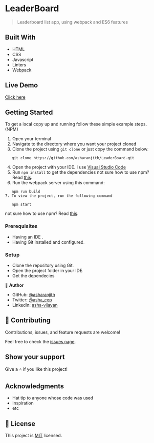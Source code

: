 # LeaderBoard
> Leaderboard list app, using webpack and ES6 features

## Built With
- HTML
- CSS
- Javascript
- Linters
- Webpack


## Live Demo
[Click here](https://leaderboard-pgzx.onrender.com/)


## Getting Started
To get a local copy up and running follow these simple example steps. (NPM)
1. Open your terminal
2. Navigate to the directory where you want your project cloned
3. Clone the project using `git clone` or just copy the command below:
```  
   git clone https://github.com/asharanjith/LeaderBoard.git
```   
4. Open the project with your IDE. I use [Visual Studio Code](https://code.visualstudio.com/download)
5. Run `npm install` to get the dependencies
   not sure how to use npm? Read [this](https://docs.npmjs.com/downloading-and-installing-node-js-and-npm).
6. Run the webpack server using this command:
``` 
   npm run build
7. To view the project, run the following command
   
   npm start
```  
  not sure how to use npm? Read [this](https://docs.npmjs.com/downloading-and-installing-node-js-and-npm).

### Prerequisites
- Having an IDE .
- Having Git installed and configured.

### Setup
- Clone the repository using Git.
- Open the project folder in your IDE.
- Get the dependecies


👤 **Author**

- GitHub: [@asharanjith](https://github.com/asharanjith)
- Twitter: [@asha_cep](https://twitter.com/asha_cep)
- LinkedIn: [asha-vijayan](www.linkedin.com/in/ashavijayan)

## 🤝 Contributing

Contributions, issues, and feature requests are welcome!

Feel free to check the [issues page](../../issues/).

## Show your support

Give a ⭐️ if you like this project!

## Acknowledgments

- Hat tip to anyone whose code was used
- Inspiration
- etc

## 📝 License

This project is [MIT](./LICENSE) licensed.
